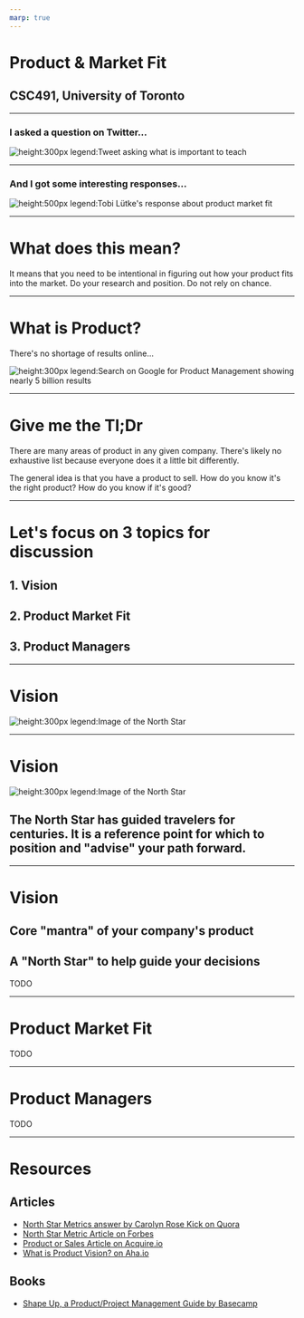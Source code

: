 ```yaml
---
marp: true
---
```


# Product & Market Fit

## CSC491, University of Toronto

---

### I asked a question on Twitter...

![height:300px legend:Tweet asking what is important to teach](./img/product/tweet_1.png)

---

### And I got some interesting responses...

![height:500px legend:Tobi Lütke's response about product market fit](./img/product/tweet_2.png)

---

# What does this mean?

It means that you need to be intentional in figuring out how your product fits into the market. Do your research and position. Do not rely on chance.

---

# What is Product?

There's no shortage of results online...

![height:300px legend:Search on Google for Product Management showing nearly 5 billion results](./img/product/product_management_search.png)

---

# Give me the Tl;Dr

There are many areas of product in any given company. There's likely no exhaustive list because everyone does it a little bit differently.

The general idea is that you have a product to sell. How do you know it's the right product? How do you know if it's good?

---

# Let's focus on 3 topics for discussion

## 1. Vision
## 2. Product Market Fit
## 3. Product Managers

---

# Vision

![height:300px legend:Image of the North Star](./img/product/north_star.jpeg)

---

# Vision

![height:300px legend:Image of the North Star](./img/product/north_star.jpeg)

## The North Star has guided travelers for centuries. It is a reference point for which to position and "advise" your path forward.

---

# Vision

## Core "mantra" of your company's product

## A "North Star" to help guide your decisions

TODO

---

# Product Market Fit

TODO

---

# Product Managers

TODO

---

# Resources

## Articles

- [North Star Metrics answer by Carolyn Rose Kick on Quora](https://www.quora.com/What-is-North-Star-metric-for-startups)
- [North Star Metric Article on Forbes](https://www.forbes.com/sites/groupthink/2017/04/11/why-our-startup-needed-a-north-star-metric-and-how-we-found-it/#23e344344e40)
- [Product or Sales Article on Acquire.io](https://acquire.io/blog/startups-product-or-sales/)
- [What is Product Vision? on Aha.io](https://www.aha.io/roadmapping/guide/product-strategy/what-is-product-vision)

## Books

- [Shape Up, a Product/Project Management Guide by Basecamp](https://basecamp.com/shapeup)
